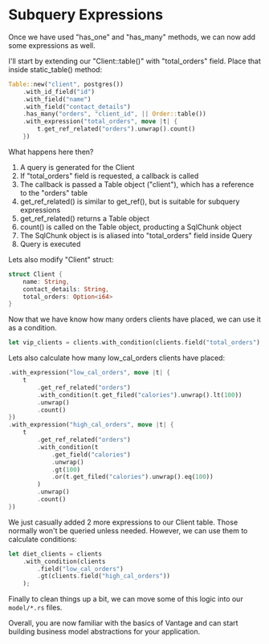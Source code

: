 # Subquery Expressions

Once we have used "has_one" and "has_many" methods, we can now
add some expressions as well.

I'll start by extending our "Client::table()" with "total_orders" field.
Place that inside static_table() method:

```rust
Table::new("client", postgres())
    .with_id_field("id")
    .with_field("name")
    .with_field("contact_details")
    .has_many("orders", "client_id", || Order::table())
    .with_expression("total_orders", move |t| {
        t.get_ref_related("orders").unwrap().count()
    })
```

What happens here then?

1.  A query is generated for the Client
2.  If "total_orders" field is requested, a callback is called
3.  The callback is passed a Table object ("client"), which has a reference to the "orders" table
4.  get_ref_related() is similar to get_ref(), but is suitable for subquery expressions
5.  get_ref_related() returns a Table object
6.  count() is called on the Table object, producting a SqlChunk object
7.  The SqlChunk object is is aliased into "total_orders" field inside Query
8.  Query is executed

Lets also modify "Client" struct:

```rust
struct Client {
    name: String,
    contact_details: String,
    total_orders: Option<i64>
}
```

Now that we have know how many orders clients have placed, we can use it
as a condition.

```rust
let vip_clients = clients.with_condition(clients.field("total_orders").gt(4));
```

Lets also calculate how many low_cal_orders clients have placed:

```rust
.with_expression("low_cal_orders", move |t| {
    t
        .get_ref_related("orders")
        .with_condition(t.get_filed("calories").unwrap().lt(100))
        .unwrap()
        .count()
})
.with_expression("high_cal_orders", move |t| {
    t
        .get_ref_related("orders")
        .with_condition(t
            .get_field("calories")
            .unwrap()
            .gt(100)
            .or(t.get_filed("calories").unwrap().eq(100))
        )
        .unwrap()
        .count()
})
```

We just casually added 2 more expressions to our Client table. Those
normally won't be queried unless needed. However, we can use them
to calculate conditions:

```rust
let diet_clients = clients
    .with_condition(clients
        .field("low_cal_orders")
        .gt(clients.field("high_cal_orders"))
    );
```

Finally to clean things up a bit, we can move some of this logic
into our `model/*.rs` files.

Overall, you are now familiar with the basics of Vantage and can start
building business model abstractions for your application.
